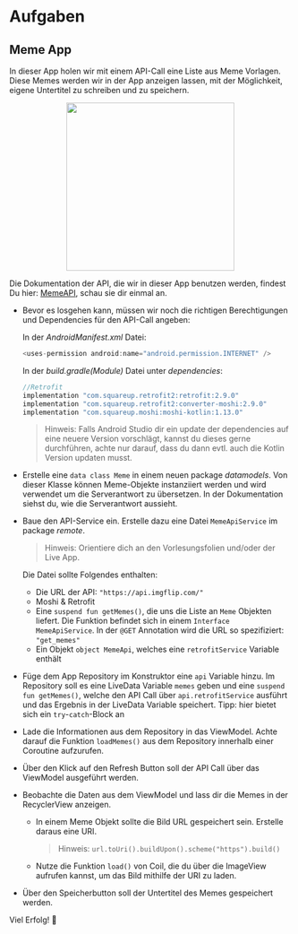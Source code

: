 # Aufgaben
## Meme App
In dieser App holen wir mit einem API-Call eine Liste aus Meme Vorlagen. Diese Memes werden wir in der App anzeigen lassen, mit der Möglichkeit, eigene Untertitel zu schreiben und zu speichern. 
<p align="center">
<img height="300" src="https://user-images.githubusercontent.com/101095654/228517427-c1e951b1-3c5f-4d8e-ae60-1da70b679dfe.png">
</p>

Die Dokumentation der API, die wir in dieser App benutzen werden, findest Du hier: [MemeAPI](https://imgflip.com/api), schau sie dir einmal an.

* Bevor es losgehen kann, müssen wir noch die richtigen Berechtigungen und Dependencies für den API-Call angeben:
  
  In der *AndroidManifest.xml* Datei:
  ```kotlin
  <uses-permission android:name="android.permission.INTERNET" />
  ```
  
  In der *build.gradle(Module)* Datei unter *dependencies*:
  
  ```kotlin
  //Retrofit
  implementation "com.squareup.retrofit2:retrofit:2.9.0"
  implementation "com.squareup.retrofit2:converter-moshi:2.9.0"
  implementation "com.squareup.moshi:moshi-kotlin:1.13.0"
  ```
  
  > Hinweis: 
  > Falls Android Studio dir ein update der dependencies auf eine neuere Version vorschlägt, kannst du dieses gerne durchführen, achte nur darauf, dass du dann evtl. auch die Kotlin Version updaten musst.
 
* Erstelle eine `data class Meme` in einem neuen package *datamodels*. Von dieser Klasse können Meme-Objekte instanziiert werden und wird verwendet um die Serverantwort zu übersetzen. In der Dokumentation siehst du, wie die Serverantwort aussieht.

* Baue den API-Service ein. Erstelle dazu eine Datei `MemeApiService` im package *remote*.
  > Hinweis: 
  > Orientiere dich an den Vorlesungsfolien und/oder der Live App.
  
  Die Datei sollte Folgendes enthalten:
  * Die URL der API: ` "https://api.imgflip.com/" `
  * Moshi & Retrofit
  * Eine `suspend fun getMemes()`, die uns die Liste an `Meme` Objekten liefert. Die Funktion befindet sich in einem `Interface MemeApiService`. In der `@GET` Annotation wird die URL so spezifiziert:  
    ` "get_memes" `
  * Ein Objekt `object MemeApi`, welches eine `retrofitService` Variable enthält

* Füge dem App Repository im Konstruktor eine `api` Variable hinzu. Im Repository soll es eine LiveData Variable `memes` geben und eine `suspend fun getMemes()`, welche den API Call über `api.retrofitService` ausführt und das Ergebnis in der LiveData Variable speichert.
  Tipp: hier bietet sich ein `try`-`catch`-Block an
  
* Lade die Informationen aus dem Repository in das ViewModel. Achte darauf die Funktion `loadMemes()` aus dem Repository innerhalb einer Coroutine aufzurufen.

* Über den Klick auf den Refresh Button soll der API Call über das ViewModel ausgeführt werden.

* Beobachte die Daten aus dem ViewModel und lass dir die Memes in der RecyclerView anzeigen.
  * In einem Meme Objekt sollte die Bild URL gespeichert sein. Erstelle daraus eine URI.
    > Hinweis: `url.toUri().buildUpon().scheme("https").build()`
  * Nutze die Funktion `load()` von Coil, die du über die ImageView aufrufen kannst, um das Bild mithilfe der URI zu laden.
  
* Über den Speicherbutton soll der Untertitel des Memes gespeichert werden.

Viel Erfolg! 🚀

